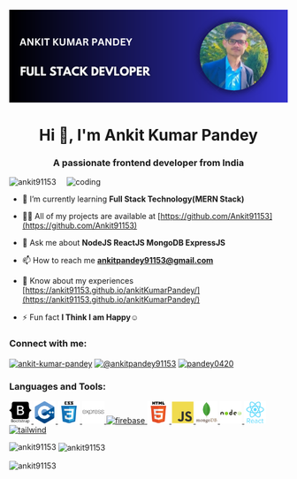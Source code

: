 ![logo](https://github.com/Ankit91153/Ankit91153/blob/main/FULL%20Stack%20Devloper.png)
<h1 align="center">Hi 👋, I'm Ankit Kumar Pandey</h1>
<h3 align="center">A passionate frontend developer from India</h3>

<img src="https://www.google.com/url?sa=i&url=https%3A%2F%2Fgithub.com%2Frudrabarad%2FGifs&psig=AOvVaw3oIqiLV2rqHE4y_l4ZIJal&ust=1686884070576000&source=images&cd=vfe&ved=0CBEQjRxqFwoTCMiVwdWixP8CFQAAAAAdAAAAABAi" alt="coding" width="400" align="right">

<p align="left"> <img src="https://komarev.com/ghpvc/?username=ankit91153&label=Profile%20views&color=0e75b6&style=flat" alt="ankit91153" /> </p>

- 🌱 I’m currently learning **Full Stack Technology(MERN Stack)**

- 👨‍💻 All of my projects are available at [https://github.com/Ankit91153](https://github.com/Ankit91153)

- 💬 Ask me about **NodeJS ReactJS MongoDB ExpressJS**

- 📫 How to reach me **ankitpandey91153@gmail.com**

- 📄 Know about my experiences [https://ankit91153.github.io/ankitKumarPandey/](https://ankit91153.github.io/ankitKumarPandey/)

- ⚡ Fun fact **I Think I am Happy☺️**

<h3 align="left">Connect with me:</h3>
<p align="left">
<a href="https://linkedin.com/in/ankit-kumar-pandey" target="blank"><img align="center" src="https://raw.githubusercontent.com/rahuldkjain/github-profile-readme-generator/master/src/images/icons/Social/linked-in-alt.svg" alt="ankit-kumar-pandey" height="30" width="40" /></a>
<a href="https://www.hackerrank.com/@ankitpandey91153" target="blank"><img align="center" src="https://raw.githubusercontent.com/rahuldkjain/github-profile-readme-generator/master/src/images/icons/Social/hackerrank.svg" alt="@ankitpandey91153" height="30" width="40" /></a>
<a href="https://www.leetcode.com/pandey0420" target="blank"><img align="center" src="https://raw.githubusercontent.com/rahuldkjain/github-profile-readme-generator/master/src/images/icons/Social/leet-code.svg" alt="pandey0420" height="30" width="40" /></a>
</p>

<h3 align="left">Languages and Tools:</h3>
<p align="left"> <a href="https://getbootstrap.com" target="_blank" rel="noreferrer"> <img src="https://raw.githubusercontent.com/devicons/devicon/master/icons/bootstrap/bootstrap-plain-wordmark.svg" alt="bootstrap" width="40" height="40"/> </a> <a href="https://www.w3schools.com/cpp/" target="_blank" rel="noreferrer"> <img src="https://raw.githubusercontent.com/devicons/devicon/master/icons/cplusplus/cplusplus-original.svg" alt="cplusplus" width="40" height="40"/> </a> <a href="https://www.w3schools.com/css/" target="_blank" rel="noreferrer"> <img src="https://raw.githubusercontent.com/devicons/devicon/master/icons/css3/css3-original-wordmark.svg" alt="css3" width="40" height="40"/> </a> <a href="https://expressjs.com" target="_blank" rel="noreferrer"> <img src="https://raw.githubusercontent.com/devicons/devicon/master/icons/express/express-original-wordmark.svg" alt="express" width="40" height="40"/> </a> <a href="https://firebase.google.com/" target="_blank" rel="noreferrer"> <img src="https://www.vectorlogo.zone/logos/firebase/firebase-icon.svg" alt="firebase" width="40" height="40"/> </a> <a href="https://www.w3.org/html/" target="_blank" rel="noreferrer"> <img src="https://raw.githubusercontent.com/devicons/devicon/master/icons/html5/html5-original-wordmark.svg" alt="html5" width="40" height="40"/> </a> <a href="https://developer.mozilla.org/en-US/docs/Web/JavaScript" target="_blank" rel="noreferrer"> <img src="https://raw.githubusercontent.com/devicons/devicon/master/icons/javascript/javascript-original.svg" alt="javascript" width="40" height="40"/> </a> <a href="https://www.mongodb.com/" target="_blank" rel="noreferrer"> <img src="https://raw.githubusercontent.com/devicons/devicon/master/icons/mongodb/mongodb-original-wordmark.svg" alt="mongodb" width="40" height="40"/> </a> <a href="https://nodejs.org" target="_blank" rel="noreferrer"> <img src="https://raw.githubusercontent.com/devicons/devicon/master/icons/nodejs/nodejs-original-wordmark.svg" alt="nodejs" width="40" height="40"/> </a> <a href="https://reactjs.org/" target="_blank" rel="noreferrer"> <img src="https://raw.githubusercontent.com/devicons/devicon/master/icons/react/react-original-wordmark.svg" alt="react" width="40" height="40"/> </a> <a href="https://tailwindcss.com/" target="_blank" rel="noreferrer"> <img src="https://www.vectorlogo.zone/logos/tailwindcss/tailwindcss-icon.svg" alt="tailwind" width="40" height="40"/> </a> </p>

<p><img align="left" src="https://github-readme-stats.vercel.app/api/top-langs?username=ankit91153&show_icons=true&locale=en&layout=compact" alt="ankit91153" /></p>

<p>&nbsp;<img align="center" src="https://github-readme-stats.vercel.app/api?username=ankit91153&show_icons=true&locale=en" alt="ankit91153" /></p>

<p><img align="center" src="https://github-readme-streak-stats.herokuapp.com/?user=ankit91153&" alt="ankit91153" /></p>
